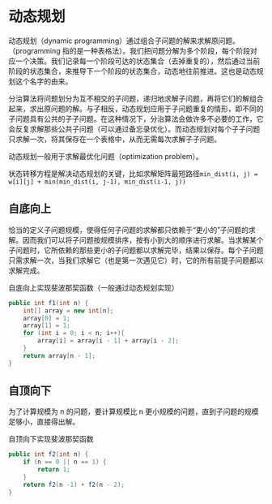 # 动态规划 

动态规划（dynamic programming）通过组合子问题的解来求解原问题。（programming 指的是一种表格法）。我们把问题分解为多个阶段，每个阶段对应一个决策。我们记录每一个阶段可达的状态集合（去掉重复的），然后通过当前阶段的状态集合，来推导下一个阶段的状态集合，动态地往前推进。这也是动态规划这个名字的由来。

分治算法将问题划分为互不相交的子问题，递归地求解子问题，再将它们的解组合起来，求出原问题的解。与子相反，动态规划应用于子问题重复的情形，即不同的子问题具有公共的子子问题。在这种情况下，分治算法会做许多不必要的工作，它会反复求解那些公共子问题（可以通过备忘录优化）。而动态规划对每个子子问题只求解一次，将其保存在一个表格中，从而无需每次求解子子问题。

动态规划一般用于求解最优化问题（optimization problem）。

状态转移方程是解决动态规划的关键，比如求解矩阵最短路径`min_dist(i, j) = w[i][j] + min(min_dist(i, j-1), min_dist(i-1, j))`

## 自底向上

恰当的定义子问题规模，使得任何子问题的求解都只依赖于“更小的”子问题的求解。因而我们可以将子问题按规模排序，按有小到大的顺序进行求解。当求解某个子问题时，它所依赖的那些更小的子问题都以求解完毕，结果以保存。每个子问题只需求解一次，当我们求解它（也是第一次遇见它）时，它的所有前提子问题都以求解完成。

自底向上实现斐波那契函数（一般通过动态规划实现）

```java
public int f1(int n) {
    int[] array = new int[n];
    array[0] = 1;
    array[1] = 1;
    for (int i = 0; i < n; i++){
        array[i] = array[i - 1] + array[i - 2];
    }
    return array[n - 1];
}
```



## 自顶向下

为了计算规模为 n 的问题，要计算规模比 n 更小规模的问题，直到子问题的规模足够小，直接得出解。

自顶向下实现斐波那契函数

```java
public int f2(int n) {
    if (n == 0 || n == 1) {
        return 1;
    }
    return f2(n -1) + f2(n - 2);
}
```

